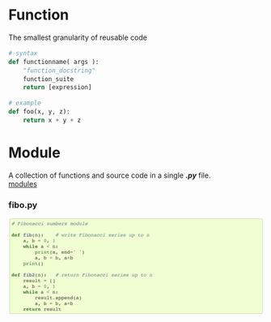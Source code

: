 # Function
The smallest granularity of reusable code
```python
# syntax
def functionname( args ):
    "function_docstring"
    function_suite
    return [expression]
```
```python
# example
def foo(x, y, z):
    return x + y + z
```
# Module
A collection of functions and source code in a single ***.py*** file.  
[modules](https://docs.python.org/3/tutorial/modules.html#modules)  
 ### fibo.py
![](/images/p14-1.png)
<!--stackedit_data:
eyJoaXN0b3J5IjpbLTIwMzMzMTcxNDQsMTQ0NDQ3NzU2NywxMD
EyOTgzNTk2XX0=
-->